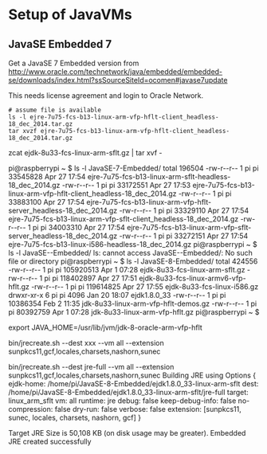 # Setup of JavaVMs

## JavaSE Embedded 7

Get a JavaSE 7 Embedded version from http://www.oracle.com/technetwork/java/embedded/embedded-se/downloads/index.html?ssSourceSiteId=ocomen#javase7update

This needs license agreement and login to Oracle Network.


```
# assume file is available
ls -l ejre-7u75-fcs-b13-linux-arm-vfp-hflt-client_headless-18_dec_2014.tar.gz
tar xvzf ejre-7u75-fcs-b13-linux-arm-vfp-hflt-client_headless-18_dec_2014.tar.gz
```




zcat ejdk-8u33-fcs-linux-arm-sflt.gz | tar xvf -


pi@raspberrypi ~ $ ls -l JavaSE-7-Embedded/
total 196504
-rw-r--r-- 1 pi pi 33545828 Apr 27 17:54 ejre-7u75-fcs-b13-linux-arm-sflt-headless-18_dec_2014.gz
-rw-r--r-- 1 pi pi 33172551 Apr 27 17:53 ejre-7u75-fcs-b13-linux-arm-vfp-hflt-client_headless-18_dec_2014.gz
-rw-r--r-- 1 pi pi 33883100 Apr 27 17:54 ejre-7u75-fcs-b13-linux-arm-vfp-hflt-server_headless-18_dec_2014.gz
-rw-r--r-- 1 pi pi 33329110 Apr 27 17:54 ejre-7u75-fcs-b13-linux-arm-vfp-sflt-client_headless-18_dec_2014.gz
-rw-r--r-- 1 pi pi 34003310 Apr 27 17:54 ejre-7u75-fcs-b13-linux-arm-vfp-sflt-server_headless-18_dec_2014.gz
-rw-r--r-- 1 pi pi 33272151 Apr 27 17:54 ejre-7u75-fcs-b13-linux-i586-headless-18_dec_2014.gz
pi@raspberrypi ~ $ ls -l JavaSE--Embedded/
ls: cannot access JavaSE--Embedded/: No such file or directory
pi@raspberrypi ~ $ ls -l JavaSE-8-Embedded/
total 424556
-rw-r--r-- 1 pi pi 105920513 Apr  1 07:28 ejdk-8u33-fcs-linux-arm-sflt.gz
-rw-r--r-- 1 pi pi 118402897 Apr 27 17:51 ejdk-8u33-fcs-linux-armv6-vfp-hflt.gz
-rw-r--r-- 1 pi pi 119614825 Apr 27 17:55 ejdk-8u33-fcs-linux-i586.gz
drwxr-xr-x 6 pi pi      4096 Jan 20 18:07 ejdk1.8.0_33
-rw-r--r-- 1 pi pi  10386354 Feb  2 11:35 jdk-8u33-linux-arm-vfp-hflt-demos.gz
-rw-r--r-- 1 pi pi  80392759 Apr  1 07:28 jdk-8u33-linux-arm-vfp-hflt.gz
pi@raspberrypi ~ $


export JAVA_HOME=/usr/lib/jvm/jdk-8-oracle-arm-vfp-hflt


bin/jrecreate.sh --dest xxx --vm all --extension sunpkcs11,gcf,locales,charsets,nashorn,sunec


bin/jrecreate.sh --dest jre-full --vm all --extension sunpkcs11,gcf,locales,charsets,nashorn,sunec
Building JRE using Options {
    ejdk-home: /home/pi/JavaSE-8-Embedded/ejdk1.8.0_33-linux-arm-sflt
    dest: /home/pi/JavaSE-8-Embedded/ejdk1.8.0_33-linux-arm-sflt/jre-full
    target: linux_arm_sflt
    vm: all
    runtime: jre
    debug: false
    keep-debug-info: false
    no-compression: false
    dry-run: false
    verbose: false
    extension: [sunpkcs11, sunec, locales, charsets, nashorn, gcf]
}

Target JRE Size is 50,108 KB (on disk usage may be greater).
Embedded JRE created successfully


